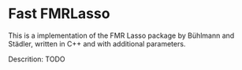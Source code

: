 Fast FMRLasso
=============

This is a implementation of the FMR Lasso package by Bühlmann and Städler, written in C++ and with additional parameters.

Descrition:
TODO
